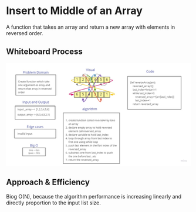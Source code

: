 # Insert to Middle of an Array

A function that takes an array and return a new array with elements in reversed order.

## Whiteboard Process

![array-reverse](python/code_challenges/array-reverse/assets/array-reverse.jpg)

## Approach & Efficiency

Biog O(N), because the algorithm performance is increasing linearly and directly proportion to the input list size.
